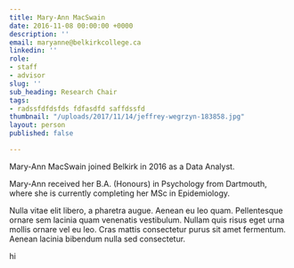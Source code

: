 ```yaml
---
title: Mary-Ann MacSwain
date: 2016-11-08 00:00:00 +0000
description: ''
email: maryanne@belkirkcollege.ca
linkedin: ''
role:
- staff
- advisor
slug: ''
sub_heading: Research Chair
tags:
- radssfdfdsfds fdfasdfd saffdssfd
thumbnail: "/uploads/2017/11/14/jeffrey-wegrzyn-183858.jpg"
layout: person
published: false

---
```

Mary-Ann MacSwain joined Belkirk in 2016 as a Data Analyst.

Mary-Ann received her B.A. (Honours) in Psychology from Dartmouth, where she is currently completing her MSc in Epidemiology.

Nulla vitae elit libero, a pharetra augue. Aenean eu leo quam. Pellentesque ornare sem lacinia quam venenatis vestibulum. Nullam quis risus eget urna mollis ornare vel eu leo. Cras mattis consectetur purus sit amet fermentum. Aenean lacinia bibendum nulla sed consectetur.

hi